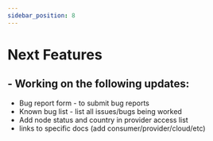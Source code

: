 ```yaml
---
sidebar_position: 8
---
```


# Next Features
 

## - Working on the following updates:

- Bug report form - to submit bug reports
- Known bug list - list all issues/bugs being worked
- Add node status and country in provider access list 
- links to specific docs (add consumer/provider/cloud/etc)